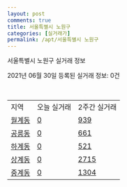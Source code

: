 ```yaml
---
layout: post
comments: true
title: 서울특별시 노원구
categories: [실거래가]
permalink: /apt/서울특별시 노원구
---
```


서울특별시 노원구 실거래 정보

2021년 06월 30일 등록된 실거래 정보: 0건

<script type="text/javascript">
  google.charts.load('current', {'packages':['corechart']});
  google.charts.setOnLoadCallback(drawChart);

  function drawChart() {
    var data = google.visualization.arrayToDataTable([['거래일', '매매', '전월세', '전매'], ['21-02', 382, 922, 0], ['21-03', 340, 1189, 0], ['21-04', 397, 912, 0], ['21-05', 511, 811, 0], ['21-06', 128, 548, 0]]);

    var options = {
      title: '최근 유형별 거래량 추이',
      legend: { position: 'bottom' }
    };

    var chart = new google.visualization.LineChart(document.getElementById('columnchart_material'));
    chart.draw(data, (options));
  }
</script>

<div id="columnchart_material" style="width: 100%; margin-left: -35px"></div>
<br>
<table class="sortable">
  <tr>
    <td>지역</td>
    <td>오늘 실거래</td>
    <td>2주간 실거래</td>
  </tr>

  
  <tr class="item">
    <td><a href="서울특별시 노원구 월계동">월계동</a></td>
    <td><a href="서울특별시 노원구 월계동">0</a></td>
    <td><a href="서울특별시 노원구 월계동">939</a></td>
  </tr>
    

  <tr class="item">
    <td><a href="서울특별시 노원구 공릉동">공릉동</a></td>
    <td><a href="서울특별시 노원구 공릉동">0</a></td>
    <td><a href="서울특별시 노원구 공릉동">661</a></td>
  </tr>
    

  <tr class="item">
    <td><a href="서울특별시 노원구 하계동">하계동</a></td>
    <td><a href="서울특별시 노원구 하계동">0</a></td>
    <td><a href="서울특별시 노원구 하계동">521</a></td>
  </tr>
    

  <tr class="item">
    <td><a href="서울특별시 노원구 상계동">상계동</a></td>
    <td><a href="서울특별시 노원구 상계동">0</a></td>
    <td><a href="서울특별시 노원구 상계동">2715</a></td>
  </tr>
    

  <tr class="item">
    <td><a href="서울특별시 노원구 중계동">중계동</a></td>
    <td><a href="서울특별시 노원구 중계동">0</a></td>
    <td><a href="서울특별시 노원구 중계동">1304</a></td>
  </tr>
    


</table>


    